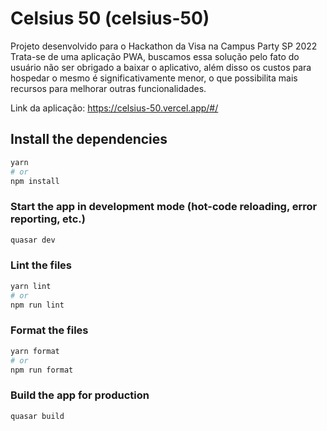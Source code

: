 # Celsius 50 (celsius-50)

Projeto desenvolvido para o Hackathon da Visa na Campus Party SP 2022
Trata-se de uma aplicação PWA, buscamos essa solução pelo fato do usuário não ser obrigado a baixar o aplicativo, além disso os custos para hospedar o mesmo é significativamente menor, o que possibilita mais recursos para melhorar outras funcionalidades.

Link da aplicação:
https://celsius-50.vercel.app/#/

## Install the dependencies

```bash
yarn
# or
npm install
```

### Start the app in development mode (hot-code reloading, error reporting, etc.)

```bash
quasar dev
```

### Lint the files

```bash
yarn lint
# or
npm run lint
```

### Format the files

```bash
yarn format
# or
npm run format
```

### Build the app for production

```bash
quasar build
```

